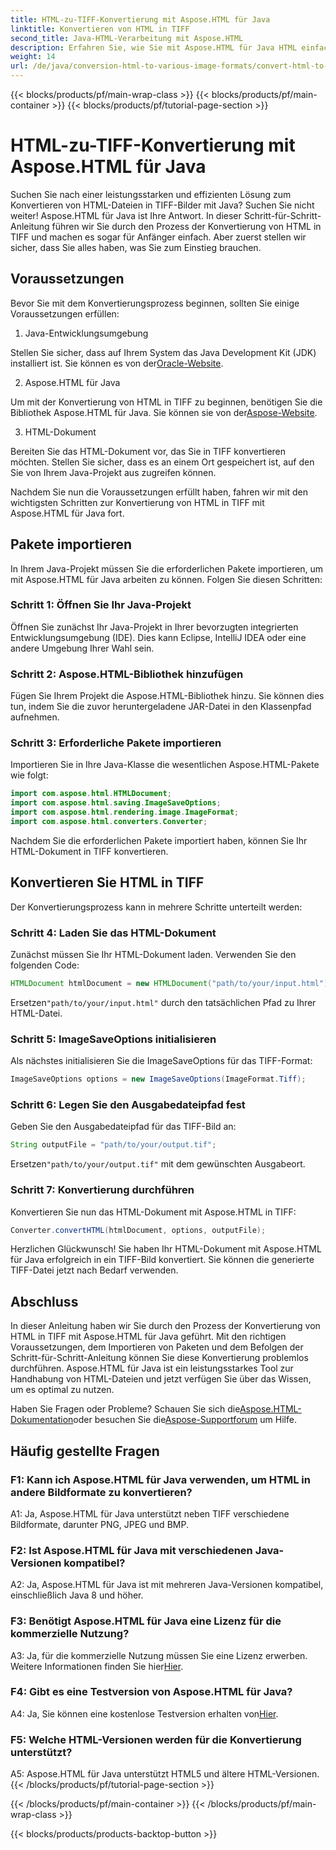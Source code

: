 ```yaml
---
title: HTML-zu-TIFF-Konvertierung mit Aspose.HTML für Java
linktitle: Konvertieren von HTML in TIFF
second_title: Java-HTML-Verarbeitung mit Aspose.HTML
description: Erfahren Sie, wie Sie mit Aspose.HTML für Java HTML einfach in TIFF konvertieren. Schritt-für-Schritt-Anleitung für effiziente Dokumentenverwaltung.
weight: 14
url: /de/java/conversion-html-to-various-image-formats/convert-html-to-tiff/
---
```


{{< blocks/products/pf/main-wrap-class >}}
{{< blocks/products/pf/main-container >}}
{{< blocks/products/pf/tutorial-page-section >}}

# HTML-zu-TIFF-Konvertierung mit Aspose.HTML für Java

Suchen Sie nach einer leistungsstarken und effizienten Lösung zum Konvertieren von HTML-Dateien in TIFF-Bilder mit Java? Suchen Sie nicht weiter! Aspose.HTML für Java ist Ihre Antwort. In dieser Schritt-für-Schritt-Anleitung führen wir Sie durch den Prozess der Konvertierung von HTML in TIFF und machen es sogar für Anfänger einfach. Aber zuerst stellen wir sicher, dass Sie alles haben, was Sie zum Einstieg brauchen.

## Voraussetzungen

Bevor Sie mit dem Konvertierungsprozess beginnen, sollten Sie einige Voraussetzungen erfüllen:

1. Java-Entwicklungsumgebung

 Stellen Sie sicher, dass auf Ihrem System das Java Development Kit (JDK) installiert ist. Sie können es von der[Oracle-Website](https://www.oracle.com/java/technologies/javase-downloads.html).

2. Aspose.HTML für Java

 Um mit der Konvertierung von HTML in TIFF zu beginnen, benötigen Sie die Bibliothek Aspose.HTML für Java. Sie können sie von der[Aspose-Website](https://releases.aspose.com/html/java/).

3. HTML-Dokument

Bereiten Sie das HTML-Dokument vor, das Sie in TIFF konvertieren möchten. Stellen Sie sicher, dass es an einem Ort gespeichert ist, auf den Sie von Ihrem Java-Projekt aus zugreifen können.

Nachdem Sie nun die Voraussetzungen erfüllt haben, fahren wir mit den wichtigsten Schritten zur Konvertierung von HTML in TIFF mit Aspose.HTML für Java fort.

## Pakete importieren

In Ihrem Java-Projekt müssen Sie die erforderlichen Pakete importieren, um mit Aspose.HTML für Java arbeiten zu können. Folgen Sie diesen Schritten:

### Schritt 1: Öffnen Sie Ihr Java-Projekt

Öffnen Sie zunächst Ihr Java-Projekt in Ihrer bevorzugten integrierten Entwicklungsumgebung (IDE). Dies kann Eclipse, IntelliJ IDEA oder eine andere Umgebung Ihrer Wahl sein.

### Schritt 2: Aspose.HTML-Bibliothek hinzufügen

Fügen Sie Ihrem Projekt die Aspose.HTML-Bibliothek hinzu. Sie können dies tun, indem Sie die zuvor heruntergeladene JAR-Datei in den Klassenpfad aufnehmen.

### Schritt 3: Erforderliche Pakete importieren

Importieren Sie in Ihre Java-Klasse die wesentlichen Aspose.HTML-Pakete wie folgt:

```java
import com.aspose.html.HTMLDocument;
import com.aspose.html.saving.ImageSaveOptions;
import com.aspose.html.rendering.image.ImageFormat;
import com.aspose.html.converters.Converter;
```

Nachdem Sie die erforderlichen Pakete importiert haben, können Sie Ihr HTML-Dokument in TIFF konvertieren.

## Konvertieren Sie HTML in TIFF

Der Konvertierungsprozess kann in mehrere Schritte unterteilt werden:

### Schritt 4: Laden Sie das HTML-Dokument

Zunächst müssen Sie Ihr HTML-Dokument laden. Verwenden Sie den folgenden Code:

```java
HTMLDocument htmlDocument = new HTMLDocument("path/to/your/input.html");
```

 Ersetzen`"path/to/your/input.html"` durch den tatsächlichen Pfad zu Ihrer HTML-Datei.

### Schritt 5: ImageSaveOptions initialisieren

Als nächstes initialisieren Sie die ImageSaveOptions für das TIFF-Format:

```java
ImageSaveOptions options = new ImageSaveOptions(ImageFormat.Tiff);
```

### Schritt 6: Legen Sie den Ausgabedateipfad fest

Geben Sie den Ausgabedateipfad für das TIFF-Bild an:

```java
String outputFile = "path/to/your/output.tif";
```

 Ersetzen`"path/to/your/output.tif"` mit dem gewünschten Ausgabeort.

### Schritt 7: Konvertierung durchführen

Konvertieren Sie nun das HTML-Dokument mit Aspose.HTML in TIFF:

```java
Converter.convertHTML(htmlDocument, options, outputFile);
```

Herzlichen Glückwunsch! Sie haben Ihr HTML-Dokument mit Aspose.HTML für Java erfolgreich in ein TIFF-Bild konvertiert. Sie können die generierte TIFF-Datei jetzt nach Bedarf verwenden.

## Abschluss

In dieser Anleitung haben wir Sie durch den Prozess der Konvertierung von HTML in TIFF mit Aspose.HTML für Java geführt. Mit den richtigen Voraussetzungen, dem Importieren von Paketen und dem Befolgen der Schritt-für-Schritt-Anleitung können Sie diese Konvertierung problemlos durchführen. Aspose.HTML für Java ist ein leistungsstarkes Tool zur Handhabung von HTML-Dateien und jetzt verfügen Sie über das Wissen, um es optimal zu nutzen.

 Haben Sie Fragen oder Probleme? Schauen Sie sich die[Aspose.HTML-Dokumentation](https://reference.aspose.com/html/java/)oder besuchen Sie die[Aspose-Supportforum](https://forum.aspose.com/) um Hilfe.

## Häufig gestellte Fragen

### F1: Kann ich Aspose.HTML für Java verwenden, um HTML in andere Bildformate zu konvertieren?

A1: Ja, Aspose.HTML für Java unterstützt neben TIFF verschiedene Bildformate, darunter PNG, JPEG und BMP.

### F2: Ist Aspose.HTML für Java mit verschiedenen Java-Versionen kompatibel?

A2: Ja, Aspose.HTML für Java ist mit mehreren Java-Versionen kompatibel, einschließlich Java 8 und höher.

### F3: Benötigt Aspose.HTML für Java eine Lizenz für die kommerzielle Nutzung?

 A3: Ja, für die kommerzielle Nutzung müssen Sie eine Lizenz erwerben. Weitere Informationen finden Sie hier[Hier](https://purchase.aspose.com/buy).

### F4: Gibt es eine Testversion von Aspose.HTML für Java?

 A4: Ja, Sie können eine kostenlose Testversion erhalten von[Hier](https://releases.aspose.com/html/java).

### F5: Welche HTML-Versionen werden für die Konvertierung unterstützt?

A5: Aspose.HTML für Java unterstützt HTML5 und ältere HTML-Versionen.
{{< /blocks/products/pf/tutorial-page-section >}}

{{< /blocks/products/pf/main-container >}}
{{< /blocks/products/pf/main-wrap-class >}}

{{< blocks/products/products-backtop-button >}}
